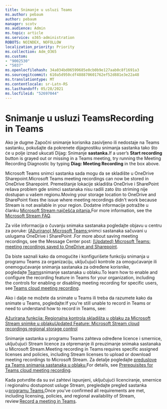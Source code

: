 ```yaml
---
title: Snimanje u usluzi Teams
ms.author: pebaum
author: pebaum
manager: scotv
ms.audience: Admin
ms.topic: article
ms.service: o365-administration
ROBOTS: NOINDEX, NOFOLLOW
localization_priority: Priority
ms.collection: Adm_O365
ms.custom:
- "9002530"
- "5037"
ms.openlocfilehash: 34a034bd06599685e0cb0b9e127aab0c8f1691a3
ms.sourcegitcommit: 610a5d950cdf488870601762ef52d881e3e22a48
ms.translationtype: MT
ms.contentlocale: sr-Latn-RS
ms.lasthandoff: 05/28/2021
ms.locfileid: "52697044"
---
```

# <a name="recording-in-teams"></a><span data-ttu-id="042c0-102">Snimanje u usluzi Teams</span><span class="sxs-lookup"><span data-stu-id="042c0-102">Recording in Teams</span></span>

<span data-ttu-id="042c0-103">Ako je dugme  Započni snimanje korisnika zasivljeno ili nedostaje na Teams sastanku, pokušajte da pokrenete dijagnostiku snimanja sastanka tako što će u polje iznad ukucati Dijag: Snimanje **sastanka.**</span><span class="sxs-lookup"><span data-stu-id="042c0-103">If a user’s **Start recording** button is grayed out or missing in a Teams meeting, try running the Meeting Recording Diagnostic by typing **Diag: Meeting Recording** in the box above.</span></span> 

<span data-ttu-id="042c0-104">Microsoft Teams snimci sastanka sada mogu da se skladište u OneDrive Sharepoint.</span><span class="sxs-lookup"><span data-stu-id="042c0-104">Microsoft Teams meeting recordings can now be stored in OneDrive Sharepoint.</span></span> <span data-ttu-id="042c0-105">Premeštanje lokacije skladišta OneDrive i SharePoint rešava problem gde snimci sastanaka nisu radili zato što striming nije dostupan u vašem regionu.</span><span class="sxs-lookup"><span data-stu-id="042c0-105">Moving your storage location to OneDrive and SharePoint fixes the issue where meeting recordings didn't work because Stream is not available in your region.</span></span> <span data-ttu-id="042c0-106">Dodatne informacije potražite u članku [Microsoft Stream najčešća pitanja.](/stream/faq#which-regions-does-microsoft-stream-host-my-data-in)</span><span class="sxs-lookup"><span data-stu-id="042c0-106">For more information, see the [Microsoft Stream FAQ](/stream/faq#which-regions-does-microsoft-stream-host-my-data-in).</span></span>

<span data-ttu-id="042c0-107">Za više informacija o čuvanju snimaka sastanaka pogledajte objavu u centru za poruke: [(Ažurirano) Microsoft Teams:](https://portal.microsoft.com/Adminportal/Home?ref=MessageCenter&id=MC222640)snimci sastanaka sačuvani u uslugama OneDrive i SharePoint .</span><span class="sxs-lookup"><span data-stu-id="042c0-107">For more about saving meeting recordings, see the Message Center post: [(Updated) Microsoft Teams: meeting recordings saved to OneDrive and Sharepoint](https://portal.microsoft.com/Adminportal/Home?ref=MessageCenter&id=MC222640).</span></span>

<span data-ttu-id="042c0-108">Da biste saznali kako da omogućite i konfigurišete funkciju snimanja u programu Teams za organizaciju, uključujući kontrole za omogućavanje ili onemogućavanje snimanja sastanaka za određene korisnike, pogledajte [Teams](/microsoftteams/cloud-recording)snimanje sastanaka u oblaku.</span><span class="sxs-lookup"><span data-stu-id="042c0-108">To learn how to enable and configure the recording feature in Teams for your organization, including the controls for enabling or disabling meeting recording for specific users, see [Teams cloud meeting recording](/microsoftteams/cloud-recording).</span></span> 

<span data-ttu-id="042c0-109">Ako i dalje ne možete da snimate u Teams ili treba da razumete kako da snimate u Teams, pogledajte:</span><span class="sxs-lookup"><span data-stu-id="042c0-109">If you're still unable to record in Teams or need to understand how to record in Teams, see:</span></span> 

[<span data-ttu-id="042c0-110">Ažurirana funkcija: Regionalna kontrola skladišta u oblaku za Microsoft Stream snimke u oblaku</span><span class="sxs-lookup"><span data-stu-id="042c0-110">Updated Feature: Microsoft Stream cloud recordings regional storage control</span></span>](https://admin.microsoft.com/AdminPortal/Home#/MessageCenter?id=MC214327)

<span data-ttu-id="042c0-111">Snimanje sastanka u programu Teams zahteva određene licence i smernice, uključujući Stream licence za otpremanje ili preuzimanje snimaka sastanaka u Microsoft Stream.</span><span class="sxs-lookup"><span data-stu-id="042c0-111">Meeting recording in Teams requires specific assigned licenses and policies, including Stream licenses to upload or download meeting recordings to Microsoft Stream.</span></span> <span data-ttu-id="042c0-112">Za detalje pogledajte [preduslove za Teams snimanja sastanaka u oblaku.](/microsoftteams/cloud-recording#prerequisites-for-teams-cloud-meeting-recording)</span><span class="sxs-lookup"><span data-stu-id="042c0-112">For details, see [Prerequisites for Teams cloud meeting recording](/microsoftteams/cloud-recording#prerequisites-for-teams-cloud-meeting-recording).</span></span>

<span data-ttu-id="042c0-113">Kada potvrdite da su svi zahtevi ispunjeni, uključujući licenciranje, smernice i regionalnu dostupnost usluge Stream, pregledajte pregled sastanka u [programu Teams.](https://support.office.com/article/34dfbe7f-b07d-4a27-b4c6-de62f1348c24)</span><span class="sxs-lookup"><span data-stu-id="042c0-113">Once you’ve confirmed all requirements are met, including licensing, policies, and regional availability of Stream, review [Record a meeting in Teams](https://support.office.com/article/34dfbe7f-b07d-4a27-b4c6-de62f1348c24).</span></span> 